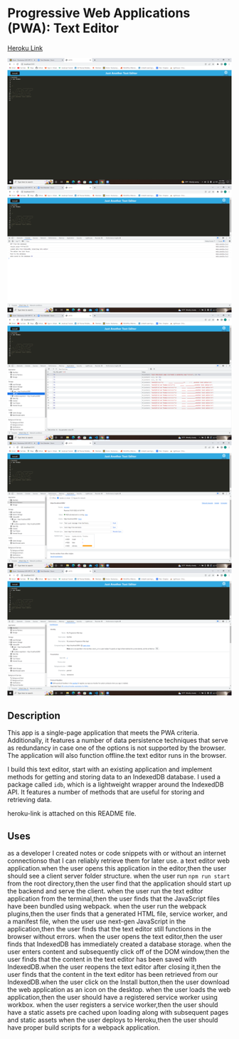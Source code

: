 # Progressive Web Applications (PWA): Text Editor

[Heroku Link](https://dreadful-witch-86779.herokuapp.com/)

![screenshot1](./screen/teditor1.png)
![screenshot2](./screen/teditor2.png)
![screenshot3](./screen/teditor3.png)
![screenshot4](./screen/teditor4.png)
![screenshot5](./screen/teditor5.png)

## Description

This app is a single-page application that meets the PWA criteria. Additionally, it features a number of data persistence techniques
that serve as redundancy in case one of the options is not supported by the browser. The application will also function offline.the
text editor runs in the browser.

I build this text editor, start with an existing application and implement methods for getting and storing data to an IndexedDB database.
I used a package called `idb`, which is a lightweight wrapper around the IndexedDB API. It features a number of methods that are useful
for storing and retrieving data.

heroku-link is attached on this README file.

## Uses

as a developer I created notes or code snippets with or without an internet connectionso that I can reliably retrieve them for later
use.
a text editor web application.when the user opens this application in the editor,then the user should see a client server folder structure.
when the user run `npm run start` from the root directory,then the user find that the application should start up the backend and serve
the client.
when the user run the text editor application from the terminal,then the user finds that the JavaScript files have been bundled using webpack.
when the user run the webpack plugins,then the user finds that a generated HTML file, service worker, and a manifest file,
when the user use next-gen JavaScript in the application,then the user finds that the text editor still functions in the browser without
errors.
when the user opens the text editor,then the user finds that IndexedDB has immediately created a database storage.
when the user enters content and subsequently click off of the DOM window,then the user finds that the content in the text editor has been
saved with IndexedDB.when the user reopens the text editor after closing it,then the user finds that the content in the text editor has been
retrieved from our IndexedDB.when the user click on the Install button,then the user download the web application as an icon on the desktop.
when the user loads the web application,then the user should have a registered service worker using workbox.
when the user registers a service worker,then the user should have a static assets pre cached upon loading along with subsequent pages and
static assets
when the user deploys to Heroku,then the user should have proper build scripts for a webpack application.
